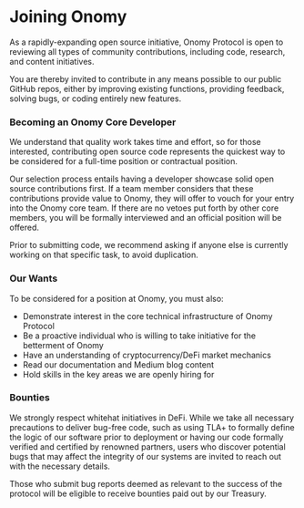 # Joining Onomy

As a rapidly-expanding open source initiative, Onomy Protocol is open to reviewing all types of community contributions, including code, research, and content initiatives.&#x20;

You are thereby invited to contribute in any means possible to our public GitHub repos, either by improving existing functions, providing feedback, solving bugs, or coding entirely new features.&#x20;

### Becoming an Onomy Core Developer

We understand that quality work takes time and effort, so for those interested, contributing open source code represents the quickest way to be considered for a full-time position or contractual position.&#x20;

Our selection process entails having a developer showcase solid open source contributions first. If a team member considers that these contributions provide value to Onomy, they will offer to vouch for your entry into the Onomy core team. If there are no vetoes put forth by other core members, you will be formally interviewed and an official position will be offered.

Prior to submitting code, we recommend asking if anyone else is currently working on that specific task, to avoid duplication. &#x20;

### Our Wants

To be considered for a position at Onomy, you must also:

* Demonstrate interest in the core technical infrastructure of Onomy Protocol
* Be a proactive individual who is willing to take initiative for the betterment of Onomy
* Have an understanding of cryptocurrency/DeFi market mechanics
* Read our documentation and Medium blog content
* Hold skills in the key areas we are openly hiring for

### Bounties

We strongly respect whitehat initiatives in DeFi. While we take all necessary precautions to deliver bug-free code, such as using TLA+ to formally define the logic of our software prior to deployment or having our code formally verified and certified by renowned partners, users who discover potential bugs that may affect the integrity of our systems are invited to reach out with the necessary details.&#x20;

Those who submit bug reports deemed as relevant to the success of the protocol will be eligible to receive bounties paid out by our Treasury.&#x20;

